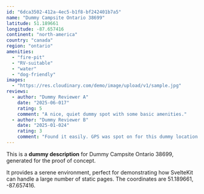 ```yaml
---
id: "6dca3502-412a-4ec5-b1f8-bf242401b7a5"
name: "Dummy Campsite Ontario 38699"
latitude: 51.189661
longitude: -87.657416
continent: "north-america"
country: "canada"
region: "ontario"
amenities:
  - "fire-pit"
  - "RV-suitable"
  - "water"
  - "dog-friendly"
images:
  - "https://res.cloudinary.com/demo/image/upload/v1/sample.jpg"
reviews:
  - author: "Dummy Reviewer A"
    date: "2025-06-017"
    rating: 5
    comment: "A nice, quiet dummy spot with some basic amenities."
  - author: "Dummy Reviewer B"
    date: "2025-01-024"
    rating: 3
    comment: "Found it easily. GPS was spot on for this dummy location."
---
```


This is a **dummy description** for Dummy Campsite Ontario 38699, generated for the proof of concept.

It provides a serene environment, perfect for demonstrating how SvelteKit can handle a large number of static pages. The coordinates are 51.189661, -87.657416.
